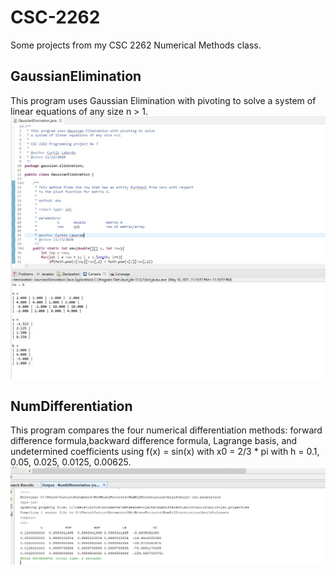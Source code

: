 # CSC-2262
Some projects from my CSC 2262 Numerical Methods class.

## GaussianElimination
This program uses Gaussian Elimination with pivoting to solve a system of linear equations of any size n > 1.
<img src="https://github.com/clabo15/CSC-2262/blob/9267a2c35828d0ec78d9bef987cf1007f84b3a84/Outputs/gaussian.jpg">

## NumDifferentiation
 This program compares the four numerical differentiation methods:  forward difference formula,backward difference formula, Lagrange basis, and
 undetermined coefficients using f(x) = sin(x) with x0 = 2/3 * pi with h = 0.1, 0.05, 0.025, 0.0125, 0.00625.
<img src="https://github.com/clabo15/CSC-2262/blob/e4fbf689b213ba8dd76116c56ba16de16b8978fc/Outputs/output_no3.png">
